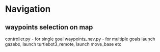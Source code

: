 # Navigation
## waypoints selection on map 
controller.py - for single goal 
waypoints_nav.py - for multiple goals
launch gazebo, launch turtlebot3_remote, launch move_base etc
